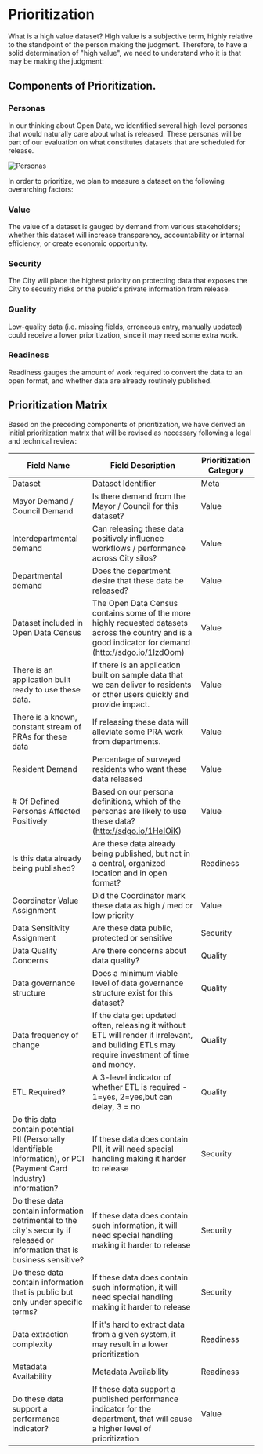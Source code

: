 # Prioritization
What is a high value dataset?  High value is a subjective term, highly relative to the standpoint of the person making the judgment.  Therefore, to have a solid determination of "high value", we need to understand who it is that may be making the judgment:


## Components of Prioritization.
### Personas
In our thinking about Open Data, we identified several high-level personas that would naturally care about what is released.  These personas will be part of our evaluation on what constitutes datasets that are scheduled for release.

![Personas](http://take.ms/UiDp2)

In order to prioritize, we plan to measure a dataset on the following overarching factors:

### Value
The value of a dataset is gauged by demand from various stakeholders; whether this dataset will increase transparency, accountability or internal efficiency; or create economic opportunity.

### Security
The City will place the highest priority on protecting data that exposes the City to security risks or the public's private information from release.

### Quality
Low-quality data (i.e. missing fields, erroneous entry, manually updated) could receive a lower prioritization, since it may need some extra work.

### Readiness
Readiness gauges the amount of work required to convert the data to an open format, and whether data are already routinely published.

## Prioritization Matrix
Based on the preceding components of prioritization, we have derived an initial prioritization matrix that will be revised as necessary following a legal and technical review: 


| **Field Name** | **Field Description** | **Prioritization Category** |
|------------------------------------------------------------------------------------------------------------------------------|---------------------------------------------------------------------------------------------------------------------------------------------------------|-------------------------|
| Dataset | Dataset Identifier | Meta |
| Mayor Demand / Council Demand | Is there demand from the Mayor / Council for this dataset? | Value |
| Interdepartmental demand | Can releasing these data positively influence workflows / performance across City silos? | Value |
| Departmental demand | Does the department desire that these data be released? | Value |
| Dataset included in Open Data Census | The Open Data Census contains some of the more highly requested datasets across the country and is a good indicator for demand (http://sdgo.io/1IzdOom) | Value |
| There is an application built ready to use these data. | If there is an application built on sample data that we can deliver to residents or other users quickly and provide impact. | Value |
| There is a known, constant stream of PRAs for these data | If releasing these data will alleviate some PRA work from departments. | Value |
| Resident Demand | Percentage of surveyed residents who want these data released | Value |
| # Of Defined Personas Affected Positively | Based on our persona definitions, which of the personas are likely to use these data? (http://sdgo.io/1HeIOiK) | Value |
| Is this data already being published? | Are these data already being published, but not in a central, organized location and in open format? | Readiness |
| Coordinator Value Assignment | Did the Coordinator mark these data as high / med or low priority | Value |
| Data Sensitivity Assignment | Are these data public, protected or sensitive | Security |
| Data Quality Concerns | Are there concerns about data quality? | Quality |
| Data governance structure | Does a minimum viable level of data governance structure exist for this dataset? | Quality |
| Data frequency of change | If the data get updated often, releasing it without ETL will render it irrelevant, and building ETLs may require investment of time and money. | Quality |
| ETL Required? | A 3-level indicator of whether ETL is required - 1=yes, 2=yes,but can delay, 3 = no | Quality |
| Do this data contain potential PII (Personally Identifiable Information), or PCI (Payment Card Industry) information? | If these data does contain PII, it will need special handling making it harder to release | Security |
| Do these data contain information detrimental to the city's security if released or information that is business sensitive? | If these data does contain such information, it will need special handling making it harder to release | Security |
| Do these data contain information that is public but only under specific terms? | If these data does contain such information, it will need special handling making it harder to release | Security |
| Data extraction complexity | If it's hard to extract data from a given system, it may result in a lower prioritization | Readiness |
| Metadata Availability | Metadata Availability | Readiness |
| Do these data support a performance indicator? | If these data support a published performance indicator for the department, that will cause a higher level of prioritization | Value |


